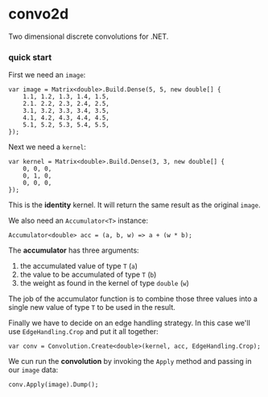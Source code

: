 # convo2d
Two dimensional discrete convolutions for .NET.

### quick start
First we need an `image`:
```
var image = Matrix<double>.Build.Dense(5, 5, new double[] {
    1.1, 1.2, 1.3, 1.4, 1.5,
    2.1. 2.2, 2.3, 2.4, 2.5,
    3.1, 3.2, 3.3, 3.4, 3.5,
    4.1, 4.2, 4.3, 4.4, 4.5,
    5.1, 5.2, 5.3, 5.4, 5.5,
});
```

Next we need a `kernel`:
```
var kernel = Matrix<double>.Build.Dense(3, 3, new double[] {
    0, 0, 0,
    0, 1, 0,
    0, 0, 0,
});
```

This is the **identity** kernel. It will return the same result as the original `image`.

We also need an `Accumulator<T>` instance:
```
Accumulator<double> acc = (a, b, w) => a + (w * b);
```

The **accumulator** has three arguments: 
1. the accumulated value of type `T` (`a`)
2. the value to be accumulated of type `T` (`b`) 
3. the weight as found in the kernel of type `double` (`w`)

The job of the accumulator function is to combine those three values into a single new value of type `T` to be used in the result.

Finally we have to decide on an edge handling strategy. In this case we'll use `EdgeHandling.Crop` and put it all together:

```
var conv = Convolution.Create<double>(kernel, acc, EdgeHandling.Crop);
```

We cun run the **convolution** by invoking the `Apply` method and passing in our `image` data:
```
conv.Apply(image).Dump();
```